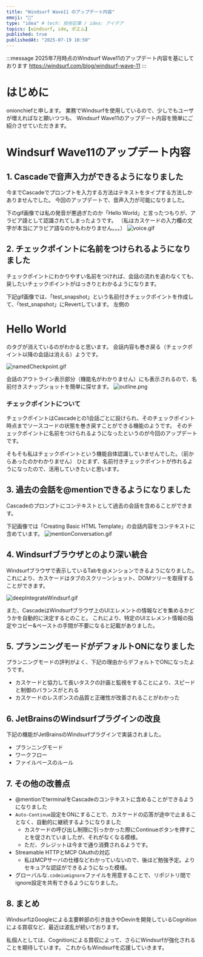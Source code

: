 ```yaml
---
title: "Windsurf Wave11 のアップデート内容"
emoji: "🎊"
type: "idea" # tech: 技術記事 / idea: アイデア
topics: [windsurf, ide, ポエム]
published: true
publishedAt: "2025-07-19 10:50"
---
```


:::message
2025年7月時点のWindsurf Wave11のアップデート内容を基にしております
https://windsurf.com/blog/windsurf-wave-11
:::

# はじめに
onionchiefと申します。
業務でWindsurfを使用しているので、少しでもユーザが増えればなと願いつつも、
Windsurf Wave11のアップデート内容を簡単にご紹介させていただきます。


# Windsurf Wave11のアップデート内容
## 1. Cascadeで音声入力ができるようになりました
今までCascadeでプロンプトを入力する方法はテキストをタイプする方法しかありませんでした。
今回のアップデートで、音声入力が可能になりました。

下のgif画像では私の発音が悪過ぎたのか「Hello World」と言ったつもりが、アラビア語として認識されてしまったようです。
（私はカスケードの入力欄の文字が本当にアラビア語なのかもわかりません。。。）
![voice.gif](/images/44d2883a4894cd/voice.gif)

## 2. チェックポイントに名前をつけられるようになりました
チェックポイントにわかりやすい名前をつければ、会話の流れを追わなくても、戻したいチェックポイントがはっきりとわかるようになります。

下記gif画像では、「test_snapshot」という名前付きチェックポイントを作成して、「test_snapshot」にRevertしています。
左側の<h1>Hello World</h1>のタグが消えているのがわかると思います。
会話内容も巻き戻る（チェックポイント以降の会話は消える）ようです。

![namedCheckpoint.gif](/images/44d2883a4894cd/namedCheckpoint.gif)

会話のアウトライン表示部分（機能名がわかりません）にも表示されるので、名前付きスナップショットを簡単に探せます。
![outline.png](/images/44d2883a4894cd/outline.png)

### チェックポイントについて
チェックポイントはCascadeとの1会話ごとに設けられ、そのチェックポイント時点までソースコードの状態を巻き戻すことができる機能のようです。
そのチェックポイントに名前をつけられるようになったというのが今回のアップデートです。

そもそも私はチェックポイントという機能自体認識していませんでした。（前からあったのかわかりません）
ひとまず、名前付きチェックポイントが作れるようになったので、活用していきたいと思います。

## 3. 過去の会話を@mentionできるようになりました
Cascadeのプロンプトにコンテキストとして過去の会話を含めることができます。

下記画像では「Creating Basic HTML Template」の会話内容をコンテキストに含めています。
![mentionConversation.gif](/images/44d2883a4894cd/mentionConversation.gif)

## 4. Windsurfブラウザとのより深い統合
Windsurfブラウザで表示しているTabを@メンションできるようになりました。
これにより、カスケードはタブのスクリーンショット、DOMツリーを取得することができます。

![deepIntegrateWindsurf.gif](/images/44d2883a4894cd/deeperIntegrateWindsurf.gif)

また、CascadeはWindsurfブラウザ上のUIエレメントの情報などを集めるかどうかを自動的に決定するとのこと。
これにより、特定のUIエレメント情報の指定やコピー&ペーストの手間が不要になると記載がありました。

## 5. プランニングモードがデフォルトONになりました
プランニングモードの評判がよく、下記の理由からデフォルトでONになったようです。
- カスケードと協力して長いタスクの計画と監視をすることにより、スピードと制御のバランスがとれる
- カスケードのレスポンスの品質と正確性が改善されることがわかった

## 6. JetBrainsのWindsurfプラグインの改良
下記の機能がJetBrainsのWindsurfプラグインで実装されました。
- プランニングモード
- ワークフロー
- ファイルベースのルール

## 7. その他の改善点
- @mentionでterminalをCascadeのコンテキストに含めることができるようになりました
- `Auto-Continue`設定をONにすることで、カスケードの応答が途中で止まることなく、自動的に継続するようになりました
    - カスケードの呼び出し制限に引っかかった際にContinueボタンを押すことを促されていましたが、それがなくなる模様。
    - ただ、クレジットは今まで通り消費されるようです。
- Streamable HTTPとMCP OAuthの対応
    - 私はMCPサーバの仕様などわかっていないので、後ほど勉強予定。よりセキュアな認証ができるようになった模様。
- グローバルな`.codeiumignore`ファイルを用意することで、リポジトリ間でignore設定を共有できるようになりました。

## 8. まとめ
WindsurfはGoogleによる主要幹部の引き抜きやDevinを開発しているCognitionによる買収など、最近は波乱が続いております。

私個人としては、Cognitionによる買収によって、さらにWindsurfが強化されることを期待しています。
これからもWindsurfを応援していきます。
